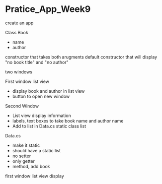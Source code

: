 # Pratice_App_Week9
create an app

Class
Book
- name
- author

constructor that takes both arugments
default constructor that will display "no book title" and "no author"

two windows

First window
list view
- display book and author in list view
- button to open new window

Second Window
- List view display information
- labels, text boxes to take book name and author name
- Add to list in Data.cs static class list<Book>

Data.cs
- make it static
- should have a static list<book>
- no setter
- only getter
- method, add book

first window list view
display